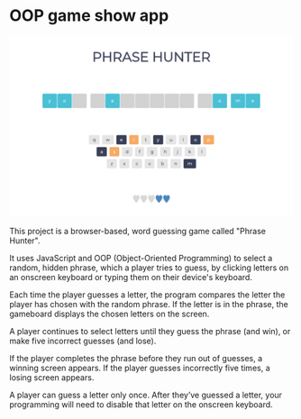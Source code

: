 # OOP game show app

![Screenshot of the app being used](ReadMePreview.png)

This project is a browser-based, word guessing game called "Phrase Hunter".

It uses JavaScript and OOP (Object-Oriented Programming) to select a random, hidden phrase, which a player tries to guess, by clicking letters on an onscreen keyboard or typing them on their device's keyboard.

Each time the player guesses a letter, the program compares the letter the player has chosen with the random phrase. If the letter is in the phrase, the gameboard displays the chosen letters on the screen.

A player continues to select letters until they guess the phrase (and win), or make five incorrect guesses (and lose).

If the player completes the phrase before they run out of guesses, a winning screen appears. If the player guesses incorrectly five times, a losing screen appears.

A player can guess a letter only once. After they’ve guessed a letter, your programming will need to disable that letter on the onscreen keyboard.
